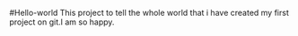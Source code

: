 #Hello-world
This project to tell the whole world that i have created my first project on
git.I am so happy.
